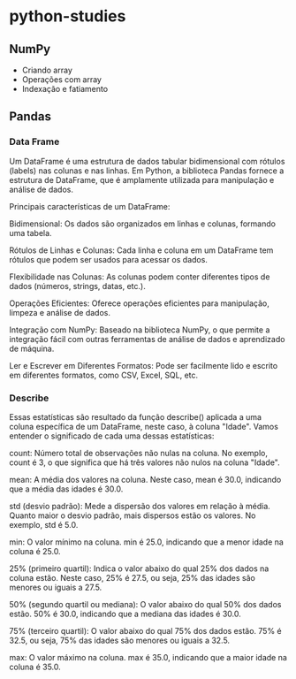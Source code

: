 # python-studies

## NumPy

- Criando array
- Operações com array
- Indexação e fatiamento

## Pandas


### Data Frame

Um DataFrame é uma estrutura de dados tabular bidimensional com rótulos (labels) nas colunas e nas linhas. Em Python, a biblioteca Pandas fornece a estrutura de DataFrame, que é amplamente utilizada para manipulação e análise de dados.

Principais características de um DataFrame:

Bidimensional: Os dados são organizados em linhas e colunas, formando uma tabela.

Rótulos de Linhas e Colunas: Cada linha e coluna em um DataFrame tem rótulos que podem ser usados para acessar os dados.

Flexibilidade nas Colunas: As colunas podem conter diferentes tipos de dados (números, strings, datas, etc.).

Operações Eficientes: Oferece operações eficientes para manipulação, limpeza e análise de dados.

Integração com NumPy: Baseado na biblioteca NumPy, o que permite a integração fácil com outras ferramentas de análise de dados e aprendizado de máquina.

Ler e Escrever em Diferentes Formatos: Pode ser facilmente lido e escrito em diferentes formatos, como CSV, Excel, SQL, etc.



### Describe


Essas estatísticas são resultado da função describe() aplicada a uma coluna específica de um DataFrame, neste caso, à coluna "Idade". Vamos entender o significado de cada uma dessas estatísticas:

count: Número total de observações não nulas na coluna. No exemplo, count é 3, o que significa que há três valores não nulos na coluna "Idade".

mean: A média dos valores na coluna. Neste caso, mean é 30.0, indicando que a média das idades é 30.0.

std (desvio padrão): Mede a dispersão dos valores em relação à média. Quanto maior o desvio padrão, mais dispersos estão os valores. No exemplo, std é 5.0.

min: O valor mínimo na coluna. min é 25.0, indicando que a menor idade na coluna é 25.0.

25% (primeiro quartil): Indica o valor abaixo do qual 25% dos dados na coluna estão. Neste caso, 25% é 27.5, ou seja, 25% das idades são menores ou iguais a 27.5.

50% (segundo quartil ou mediana): O valor abaixo do qual 50% dos dados estão. 50% é 30.0, indicando que a mediana das idades é 30.0.

75% (terceiro quartil): O valor abaixo do qual 75% dos dados estão. 75% é 32.5, ou seja, 75% das idades são menores ou iguais a 32.5.

max: O valor máximo na coluna. max é 35.0, indicando que a maior idade na coluna é 35.0.